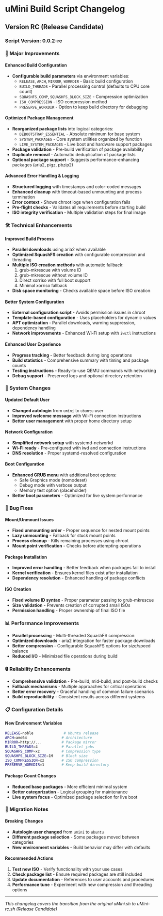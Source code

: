 # uMini Build Script Changelog

## Version RC (Release Candidate)

### Script Version: 0.0.2-rc

### 🚀 Major Improvements

#### **Enhanced Build Configuration**
- **Configurable build parameters** via environment variables:
  - `RELEASE`, `ARCH`, `MIRROR`, `WORKDIR` - Basic build configuration
  - `BUILD_THREADS` - Parallel processing control (defaults to CPU core count)
  - `SQUASHFS_COMP`, `SQUASHFS_BLOCK_SIZE` - Compression optimization
  - `ISO_COMPRESSION` - ISO compression method
  - `PRESERVE_WORKDIR` - Option to keep build directory for debugging

#### **Optimized Package Management**
- **Reorganized package lists** into logical categories:
  - `DEBOOTSTRAP_ESSENTIAL` - Absolute minimum for base system
  - `SYSTEM_PACKAGES` - Core system utilities organized by function
  - `LIVE_SYSTEM_PACKAGES` - Live boot and hardware support packages
- **Package validation** - Pre-build verification of package availability
- **Duplicate removal** - Automatic deduplication of package lists
- **Optional package support** - Suggests performance-enhancing packages (aria2, pigz, pbzip2)

#### **Advanced Error Handling & Logging**
- **Structured logging** with timestamps and color-coded messages
- **Enhanced cleanup** with timeout-based unmounting and process termination
- **Error context** - Shows chroot logs when configuration fails
- **Pre-flight checks** - Validates all requirements before starting build
- **ISO integrity verification** - Multiple validation steps for final image

### 🛠️ Technical Enhancements

#### **Improved Build Process**
- **Parallel downloads** using aria2 when available
- **Optimized SquashFS creation** with configurable compression and threading
- **Multiple ISO creation methods** with automatic fallback:
  1. grub-mkrescue with volume ID
  2. grub-mkrescue without volume ID  
  3. Direct xorriso with full boot support
  4. Minimal xorriso fallback
- **Disk space monitoring** - Checks available space before ISO creation

#### **Better System Configuration**
- **External configuration script** - Avoids permission issues in chroot
- **Template-based configuration** - Uses placeholders for dynamic values
- **APT optimization** - Parallel downloads, warning suppression, dependency handling
- **Network improvements** - Enhanced Wi-Fi setup with `iwctl` instructions

#### **Enhanced User Experience**
- **Progress tracking** - Better feedback during long operations
- **Build statistics** - Comprehensive summary with timing and package counts
- **Testing instructions** - Ready-to-use QEMU commands with networking
- **Debug support** - Preserved logs and optional directory retention

### 🔧 System Changes

#### **Updated Default User**
- **Changed autologin** from `umini` to `ubuntu` user
- **Improved welcome message** with Wi-Fi connection instructions
- **Better user management** with proper home directory setup

#### **Network Configuration**
- **Simplified network setup** with systemd-networkd
- **Wi-Fi ready** - Pre-configured with iwd and connection instructions
- **DNS resolution** - Proper systemd-resolved configuration

#### **Boot Configuration**
- **Enhanced GRUB menu** with additional boot options:
  - Safe Graphics mode (nomodeset)
  - Debug mode with verbose output
  - Memory test option (placeholder)
- **Better boot parameters** - Optimized for live system performance

### 🐛 Bug Fixes

#### **Mount/Unmount Issues**
- **Fixed unmounting order** - Proper sequence for nested mount points
- **Lazy unmounting** - Fallback for stuck mount points
- **Process cleanup** - Kills remaining processes using chroot
- **Mount point verification** - Checks before attempting operations

#### **Package Installation**
- **Improved error handling** - Better feedback when packages fail to install
- **Kernel verification** - Ensures kernel files exist after installation
- **Dependency resolution** - Enhanced handling of package conflicts

#### **ISO Creation**
- **Fixed volume ID syntax** - Proper parameter passing to grub-mkrescue
- **Size validation** - Prevents creation of corrupted small ISOs
- **Permission handling** - Proper ownership of final ISO file

### 📊 Performance Improvements

- **Parallel processing** - Multi-threaded SquashFS compression
- **Optimized downloads** - aria2 integration for faster package downloads
- **Better compression** - Configurable SquashFS options for size/speed balance
- **Reduced I/O** - Minimized file operations during build

### 🔒 Reliability Enhancements

- **Comprehensive validation** - Pre-build, mid-build, and post-build checks
- **Fallback mechanisms** - Multiple approaches for critical operations
- **Better error recovery** - Graceful handling of common failure scenarios
- **Build reproducibility** - Consistent results across different systems

### 📋 Configuration Details

#### **New Environment Variables**
```bash
RELEASE=noble              # Ubuntu release
ARCH=amd64                # Architecture
MIRROR=http://...         # Package mirror
BUILD_THREADS=4           # Parallel jobs
SQUASHFS_COMP=xz          # Compression type
SQUASHFS_BLOCK_SIZE=1M    # Block size
ISO_COMPRESSION=xz        # ISO compression
PRESERVE_WORKDIR=1        # Keep build directory
```

#### **Package Count Changes**
- **Reduced base packages** - More efficient minimal system
- **Better categorization** - Logical grouping for maintenance
- **Live system focus** - Optimized package selection for live boot

### 🎯 Migration Notes

#### **Breaking Changes**
- **Autologin user changed** from `umini` to `ubuntu`
- **Different package selection** - Some packages moved between categories
- **New environment variables** - Build behavior may differ with defaults

#### **Recommended Actions**
1. **Test new ISO** - Verify functionality with your use cases
2. **Check package list** - Ensure required packages are still included
3. **Update documentation** - References to user accounts and procedures
4. **Performance tune** - Experiment with new compression and threading options

---

*This changelog covers the transition from the original uMini.sh to uMini-rc.sh (Release Candidate)*
